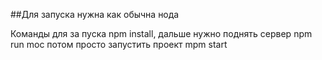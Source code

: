 ##Для запуска нужна как обычна нода

Команды для за пуска npm install, дальше нужно поднять сервер npm run moc потом просто запустить проект mpm start